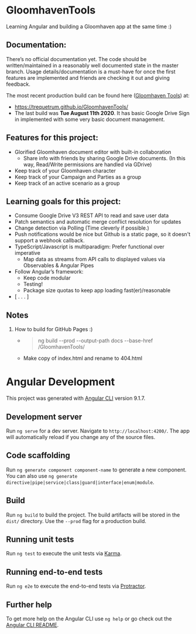# GloomhavenTools

Learning Angular and building a Gloomhaven app at the same time :)

## Documentation:

There’s no official documentation yet. The code should be written/maintained in a 
reasonably well documented state in the master branch. Usage details/documentation 
is a must-have for once the first features are implemented and friends are 
checking it out and giving feedback.

The most recent production build can be found here ([Gloomhaven Tools](https://trequetrum.github.io/GloomhavenTools/)) at: 
* https://trequetrum.github.io/GloomhavenTools/
* The last build was **Tue August 11th 2020**. It has basic Google Drive 
      Sign in implemented with some very basic document management. 

## Features for this project:
* Glorified Gloomhaven document editor with built-in collaboration
    * Share info with friends by sharing Google Drive documents. 
    (In this way, Read/Write permissions are handled via GDrive)
* Keep track of your Gloomhaven character
* Keep track of your Campaign and Parties as a group
* Keep track of an active scenario as a group

## Learning goals for this project:
* Consume Google Drive V3 REST API to read and save user data
* Patch semantics and automatic merge conflict resolution for updates
* Change detection via Polling (Time cleverly if possible.) 
* Push notifications would be nice but Github is a static page, 
    so it doesn't support a webhook callback.
* TypeScript/Javascript is multiparadigm: Prefer functional 
    over imperative
    * Map data as streams from API calls to displayed values via 
        Observables & Angular Pipes 
* Follow Angular’s framework: 
    * Keep code modular
    * Testing!
    * Package size quotas to keep app loading fast(er)/reasonable
* [ . . . ]

## Notes
1. How to build for GitHub Pages :)
    * > ng build --prod --output-path docs --base-href /GloomhavenTools/
    * Make copy of index.html and rename to 404.html

# Angular Development

This project was generated with [Angular CLI](https://github.com/angular/angular-cli) version 9.1.7.

## Development server

Run `ng serve` for a dev server. Navigate to `http://localhost:4200/`. The app will automatically reload if you change any of the source files.

## Code scaffolding

Run `ng generate component component-name` to generate a new component. You can also use `ng generate directive|pipe|service|class|guard|interface|enum|module`.

## Build

Run `ng build` to build the project. The build artifacts will be stored in the `dist/` directory. Use the `--prod` flag for a production build.

## Running unit tests

Run `ng test` to execute the unit tests via [Karma](https://karma-runner.github.io).

## Running end-to-end tests

Run `ng e2e` to execute the end-to-end tests via [Protractor](http://www.protractortest.org/).

## Further help

To get more help on the Angular CLI use `ng help` or go check out the [Angular CLI README](https://github.com/angular/angular-cli/blob/master/README.md).
